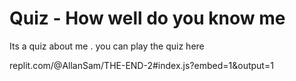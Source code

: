 # Quiz - How well do you know me

Its a quiz about me . you can play the quiz here

<p>replit.com/@AllanSam/THE-END-2#index.js?embed=1&output=1
